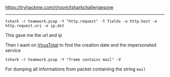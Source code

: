 https://tryhackme.com/r/room/tsharkchallengesone

---

```shell
tshark -r teamwork.pcap -Y "http.request" -T fields -e http.host -e http.request.uri -e ip.dst
```

This gave me the url and ip

Then I want on [VirusTotal](https://www.virustotal.com/gui/url/16db0aadc2423a67cd3a01af39655146b0f15d20dc2fd0e14b325026d8d1717e/details) to find the creation date and the impersonated service

```shell
tshark -r teamwork.pcap -Y "frame contains mail" -V
```
For dumping all informations from packet containing the string `mail`

